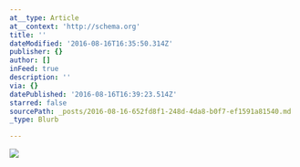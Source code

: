```yaml
---
at__type: Article
at__context: 'http://schema.org'
title: ''
dateModified: '2016-08-16T16:35:50.314Z'
publisher: {}
author: []
inFeed: true
description: ''
via: {}
datePublished: '2016-08-16T16:39:23.514Z'
starred: false
sourcePath: _posts/2016-08-16-652fd8f1-248d-4da8-b0f7-ef1591a81540.md
_type: Blurb

---
```

<article style=""><img src="https://the-grid-user-content.s3-us-west-2.amazonaws.com/73405e10-b0aa-48c6-bc3b-692af26c32f6.jpg" /></article>